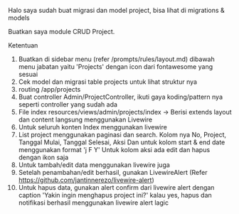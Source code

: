Halo saya sudah buat migrasi dan model project, bisa lihat di migrations & models

Buatkan saya module CRUD Project. 

Ketentuan
1. Buatkan di sidebar menu (refer /prompts/rules/layout.md) dibawah menu jabatan yaitu 'Projects' dengan icon dari fontawesome yang sesuai
2. Cek model dan migrasi table projects untuk lihat struktur nya
3. routing /app/projects
4. Buat controller 
Admin/ProjectController, ikuti gaya koding/pattern nya seperti controller yang sudah ada
5. File index resources/views/admin/projects/index -> Berisi extends layout dan content langsung menggunakan Livewire
6. Untuk seluruh konten Index menggunakan livewire
7. List project menggunakan paginasi dan search. Kolom nya
No, Project, Tanggal Mulai, Tanggal Selesai, Aksi
Dan untuk kolom start & end date menggunakan format 'j F Y'
Untuk kolom aksi ada edit dan hapus dengan ikon saja
8. Untuk tambah/edit data menggunakan livewire juga
9. Setelah penambahan/edit berhasil, gunakan LivewireAlert (Refer https://github.com/jantinnerezo/livewire-alert)
10. Untuk hapus data, gunakan alert confirm dari livewire alert dengan caption 'Yakin ingin menghapus project ini?' kalau yes, hapus dan notifikasi berhasil menggunakan livewire alert lagic